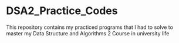 # DSA2_Practice_Codes
This repository contains my practiced programs that I had to solve to master my Data Structure and Algorithms 2 Course in university life
